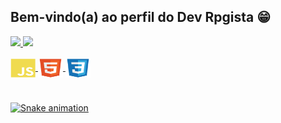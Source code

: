 ## Bem-vindo(a) ao perfil do Dev Rpgista 😁

 <div>
   <a href="https://github.com/devrpgista">
   <img height="180em" src="https://github-readme-stats.vercel.app/api?username=devrpgista&show_icons=true&theme=tokyonight&include_all_commits=true&count_private=true"/>
   <img height="180em" src="https://github-readme-stats.vercel.app/api/top-langs/?username=devrpgista&layout=compact&langs_count=6&theme=tokyonight"/>

</div>
<div style="display: inline_block"><br>
  <img align="center" alt="Js" height="30" width="40" src="https://raw.githubusercontent.com/devicons/devicon/master/icons/javascript/javascript-plain.svg">
  <img align="center" alt="HTML" height="30" width="40" src="https://raw.githubusercontent.com/devicons/devicon/master/icons/html5/html5-original.svg">
  <img align="center" alt="CSS" height="30" width="40" src="https://raw.githubusercontent.com/devicons/devicon/master/icons/css3/css3-original.svg">
</div>
 
 <br>
 
  ### 
 
<div> 
  
![Snake animation](https://github.com/devemdobro/devemdobro/blob/output/github-contribution-grid-snake.svg)

</div>
